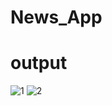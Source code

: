 # News_App
# output
![1](https://user-images.githubusercontent.com/91188870/151969692-7a666478-9ef6-47ee-a006-e29d5f04ac1a.jpeg)
![2](https://user-images.githubusercontent.com/91188870/151969696-a864b1ca-71b7-4d40-8331-c0f662ce1f62.jpeg)
